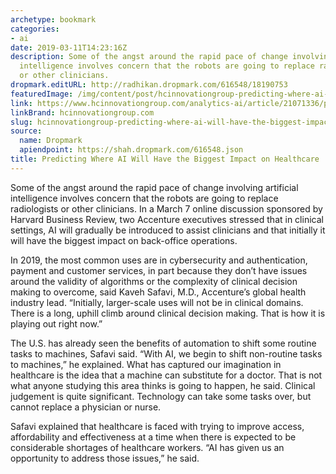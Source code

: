 ```yaml
---
archetype: bookmark
categories:
- ai
date: 2019-03-11T14:23:16Z
description: Some of the angst around the rapid pace of change involving artificial
  intelligence involves concern that the robots are going to replace radiologists
  or other clinicians.
dropmark.editURL: http://radhikan.dropmark.com/616548/18190753
featuredImage: /img/content/post/hcinnovationgroup-predicting-where-ai-will-have-the-biggest-impact-on-healthcare.jpg
link: https://www.hcinnovationgroup.com/analytics-ai/article/21071336/predicting-where-ai-will-have-the-biggest-impact-on-healthcare
linkBrand: hcinnovationgroup.com
slug: hcinnovationgroup-predicting-where-ai-will-have-the-biggest-impact-on-healthcare
source:
  name: Dropmark
  apiendpoint: https://shah.dropmark.com/616548.json
title: Predicting Where AI Will Have the Biggest Impact on Healthcare
---
```

Some of the angst around the rapid pace of change involving artificial intelligence involves concern that the robots are going to replace radiologists or other clinicians. In a March 7 online discussion sponsored by Harvard Business Review, two Accenture executives stressed that in clinical settings, AI will gradually be introduced to assist clinicians and that initially it will have the biggest impact on back-office operations.

In 2019, the most common uses are in cybersecurity and authentication, payment and customer services, in part because they don’t have issues around the validity of algorithms or the complexity of clinical decision making to overcome, said Kaveh Safavi, M.D., Accenture’s global health industry lead. “Initially, larger-scale uses will not be in clinical domains. There is a long, uphill climb around clinical decision making. That is how it is playing out right now.”

The U.S. has already seen the benefits of automation to shift some routine tasks to machines, Safavi said. “With AI, we begin to shift non-routine tasks to machines,” he explained. What has captured our imagination in healthcare is the idea that a machine can substitute for a doctor. That is not what anyone studying this area thinks is going to happen, he said. Clinical judgement is quite significant. Technology can take some tasks over, but cannot replace a physician or nurse.

Safavi explained that healthcare is faced with trying to improve access, affordability and effectiveness at a time when there is expected to be considerable shortages of healthcare workers. “AI has given us an opportunity to address those issues,” he said.  

